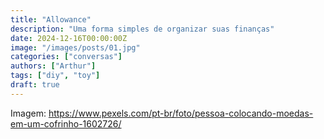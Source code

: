 ```yaml
---
title: "Allowance"
description: "Uma forma simples de organizar suas finanças"
date: 2024-12-16T00:00:00Z
image: "/images/posts/01.jpg"
categories: ["conversas"]
authors: ["Arthur"]
tags: ["diy", "toy"]
draft: true
---
```


Imagem: https://www.pexels.com/pt-br/foto/pessoa-colocando-moedas-em-um-cofrinho-1602726/